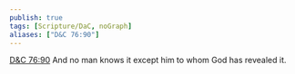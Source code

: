 ```yaml
---
publish: true
tags: [Scripture/DaC, noGraph]
aliases: ["D&C 76:90"]
---
```

[D&C 76:90](https://churchofjesuschrist.org/study/scriptures/dc-testament/dc/76?lang=eng&id=p90#p90) And no man knows it except him to whom God has revealed it.

